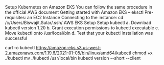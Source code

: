 Setup Kubernetes on Amazon EKS
You can follow the same procedure in the official AWS document Getting started with Amazon EKS – eksctl
Pre-requisites:  an EC2 Instance
Connecting to the instance: cd /c/Users/Biswajit.Sutar/.ssh/
AWS EKS Setup
Setup kubectl
a. Download kubectl version 1.20
b. Grant execution permissions to kubectl executable
c. Move kubectl onto /usr/local/bin
d. Test that your kubectl installation was successful

curl -o kubectl https://amazon-eks.s3.us-west-2.amazonaws.com/1.19.6/2021-01-05/bin/linux/amd64/kubectl
chmod +x ./kubectl
mv ./kubectl /usr/local/bin 
kubectl version --short --client

